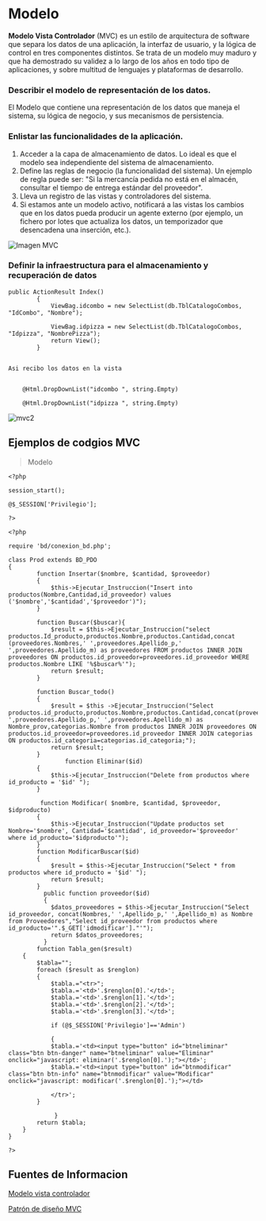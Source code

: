 Modelo 
==========================

**Modelo Vista Controlador** (MVC) es un estilo de arquitectura de software que separa los datos de una aplicación, la interfaz de usuario, y la lógica de control en tres componentes distintos.
Se trata de un modelo muy maduro y que ha demostrado su validez a lo largo de los años en todo tipo de aplicaciones, y sobre multitud de lenguajes y plataformas de desarrollo.

### Describir el modelo de representación de los datos.
El Modelo que contiene una representación de los datos que maneja el sistema, su lógica de negocio, y sus mecanismos de persistencia.

###  Enlistar las funcionalidades de la aplicación.
1. Acceder a la capa de almacenamiento de datos. Lo ideal es que el modelo sea independiente del sistema de almacenamiento.
2. Define las reglas de negocio (la funcionalidad del sistema). Un ejemplo de regla puede ser: "Si la mercancía pedida no está en el almacén, consultar el tiempo de entrega estándar del proveedor".
3. Lleva un registro de las vistas y controladores del sistema.
4. Si estamos ante un modelo activo, notificará a las vistas los cambios que en los datos pueda producir un agente externo (por ejemplo, un fichero por lotes que actualiza los datos, un temporizador que desencadena una inserción, etc.).

![Imagen MVC](https://si.ua.es/es/documentacion/asp-net-mvc-3/imagenes/introduccion/flujo-mvc.png)

### Definir la infraestructura para el almacenamiento y recuperación de datos
~~~
public ActionResult Index()
        {
            ViewBag.idcombo = new SelectList(db.TblCatalogoCombos, "IdCombo", "Nombre");

            ViewBag.idpizza = new SelectList(db.TblCatalogoCombos, "Idpizza", "NombrePizza");
            return View();
        }


Asi recibo los datos en la vista


    @Html.DropDownList("idcombo ", string.Empty)

    @Html.DropDownList("idpizza ", string.Empty)
~~~~
 
 
![mvc2](https://www.imds.org.mx/blog/wp-content/uploads/2020/03/patron-mvc-diagrama.png)

## Ejemplos de codgios MVC

>Modelo
~~~
<?php 

session_start();

@$_SESSION['Privilegio'];

?>

<?php

require 'bd/conexion_bd.php';

class Prod extends BD_PDO
{
        function Insertar($nombre, $cantidad, $proveedor)
        {
            $this->Ejecutar_Instruccion("Insert into productos(Nombre,Cantidad,id_proveedor) values ('$nombre','$cantidad','$proveedor')");
        }

        function Buscar($buscar){
            $result = $this->Ejecutar_Instruccion("select productos.Id_producto,productos.Nombre,productos.Cantidad,concat (proveedores.Nombres,' ',proveedores.Apellido_p,' ',proveedores.Apellido_m) as proveedores FROM productos INNER JOIN proveedores ON productos.id_proveedor=proveedores.id_proveedor WHERE productos.Nombre LIKE '%$buscar%'");
            return $result;
        }

        function Buscar_todo()
        {
            $result = $this ->Ejecutar_Instruccion("Select productos.id_producto,productos.Nombre,productos.Cantidad,concat(proveedores.Nombres,' ',proveedores.Apellido_p,' ',proveedores.Apellido_m) as Nombre_prov,categorias.Nombre from productos INNER JOIN proveedores ON productos.id_proveedor=proveedores.id_proveedor INNER JOIN categorias ON productos.id_categoria=categorias.id_categoria;");
            return $result;
        }
                function Eliminar($id)
        {
            $this->Ejecutar_Instruccion("Delete from productos where id_producto = '$id' ");
        }

         function Modificar( $nombre, $cantidad, $proveedor, $idproducto)
        {
            $this->Ejecutar_Instruccion("Update productos set Nombre='$nombre', Cantidad='$cantidad', id_proveedor='$proveedor' where id_producto='$idproducto'");
        }
        function ModificarBuscar($id)
        {
            $result = $this->Ejecutar_Instruccion("Select * from productos where id_producto = '$id' ");
            return $result;
        }
          public function proveedor($id)
          {
            $datos_proveedores = $this->Ejecutar_Instruccion("Select id_proveedor, concat(Nombres,' ',Apellido_p,' ',Apellido_m) as Nombre from Proveedores","Select id_proveedor from productos where id_producto='".$_GET['idmodificar']."'");
            return $datos_proveedores;
          }
        function Tabla_gen($result)
    {
        $tabla="";
        foreach ($result as $renglon) 
        {
            $tabla.="<tr>";
            $tabla.='<td>'.$renglon[0].'</td>';
            $tabla.='<td>'.$renglon[1].'</td>';
            $tabla.='<td>'.$renglon[2].'</td>';
            $tabla.='<td>'.$renglon[3].'</td>';
            
            if (@$_SESSION['Privilegio']=='Admin') 

            {
            $tabla.='<td><input type="button" id="btneliminar" class="btn btn-danger" name="btneliminar" value="Eliminar"  onclick="javascript: eliminar('.$renglon[0].');"></td>';
            $tabla.='<td><input type="button" id="btnmodificar"  class="btn btn-info" name="btnmodificar" value="Modificar" onclick="javascript: modificar('.$renglon[0].');"></td>
        
            </tr>';
        }

             }
        return $tabla;
    }
}
 
?> 
~~~

Fuentes de Informacion 
----------------------
[Modelo vista controlador](https://si.ua.es/es/documentacion/asp-net-mvc-3/1-dia/modelo-vista-controlador-mvc.html)

[Patrón de diseño MVC](https://www.imds.org.mx/blog/patron-de-diseno-mvc/)

